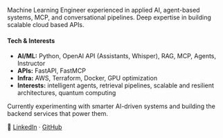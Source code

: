 Machine Learning Engineer experienced in applied AI, agent-based systems, MCP, and conversational pipelines. Deep expertise in building scalable cloud based APIs.

#### Tech & Interests
- **AI/ML:** Python, OpenAI API (Assistants, Whisper), RAG, MCP, Agents, Instructor
- **APIs:** FastAPI, FastMCP
- **Infra:** AWS, Terraform, Docker, GPU optimization
- **Interests:** intelligent agents, retrieval pipelines, scalable and resilient architectures, quantum computing

Currently experimenting with smarter AI-driven systems and building the backend services that power them.

🔗 [LinkedIn](https://www.linkedin.com/in/jonathan-fox-8b0a08b8) · [GitHub](https://github.com/jon-fox)
